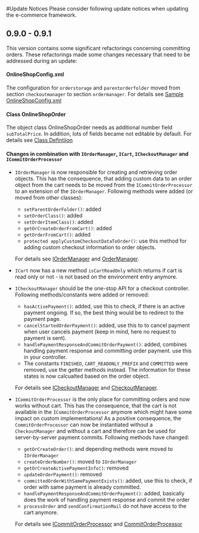 #Update Notices
Please consider following update notices when updating the e-commerce framework.
 
## 0.9.0 - 0.9.1
This version contains some significant refactorings concerning committing orders. These refactorings made some changes necessary 
 that need to be addressed during an update:  

#### OnlineShopConfig.xml
The configuration for `orderstorage` and `parentorderfolder` moved from section `checkoutmanager` to section `ordermanager`. 
For details see [Sample OnlineShopConfig.xml](/config/OnlineShopConfig_sample.xml)

#### Class OnlineShopOrder
The object class OnlineShopOrder needs as additional number field `subTotalPrice`. In addition, lots of fields became not editable by default. 
For details see [Class Defintiion](/install/class_source/class_OnlineShopOrder_export.json)

#### Changes in combination with `IOrderManager`, `ICart`, `ICheckoutManager` and `ICommitOrderProcessor`
 
* `IOrderManager` is now responsible for creating and retrieving order objects. This has the consequence, that adding custom data to 
  an order object from the cart needs to be moved from the `ICommitOrderProcessor` to an extension of the `IOrderManager`. 
  Following methods were added (or moved from other classes): 
    * `setParentOrderFolder()`: added
    * `setOrderClass()`: added
    * `setOrderItemClass()`: added
    * `getOrCreateOrderFromCart()`: added
    * `getOrderFromCart()`: added
    * `protected applyCustomCheckoutDataToOrder()`: use this method for adding custom checkout information to order objects.
    
     For details see [IOrderManager](/lib/OnlineShop/Framework/IOrderManager.php) and [OrderManager](/lib/OnlineShop/Framework/Impl/OrderManager.php).

* `ICart` now has a new method `isCartReadOnly` which returns if cart is read only or not - is not based on the environment entry anymore. 

* `ICheckoutManager` should be the one-stop API for a checkout controller. Following methods/constants were added or removed:
    * `hasActivePayment()`: added, use this to check, if there is an active payment ongoing. If so, the best thing would be to redirect to the payment page. 
    * `cancelStartedOrderPayment()`: added, use this to to cancel payment when user cancels payment (keep in mind, here no request to payment is sent). 
    * `handlePaymentResponseAndCommitOrderPayment()`: added, combines handling payment response and committing order payment. use this in your controller. 
    * The constants `FINISHED`, `CART_READONLY_PREFIX` and `COMMITTED` were removed, use the getter methods instead. The information 
    for these states is now calcualted based on the order object.
    
     For details see [ICheckoutManager](/lib/OnlineShop/Framework/ICheckoutManager.php) and  [CheckoutManager](/lib/OnlineShop/Framework/Impl/CheckoutManager.php). 


* `ICommitOrderProcessor` is the only place for committing orders and now works without cart. This has the consequence, that the cart is not available in the 
  `ICommitOrderProcessor` anymore which might have some impact on custom implementations! As a positive consequence, the `CommitOrderProcessor` can now be 
   instantiated without a `CheckoutManager` and without a cart and therefore can be used for server-by-server payment commits. Following methods have changed:  
    * `getOrCreateOrder()`: and depending methods were moved to `IOrderManager`
    * `createOrderNumber()`: moved to `IOrderManager`
    * `getOrCreateActivePaymentInfo()`: removed
    * `updateOrderPayment()`: removed
    * `committedOrderWithSamePaymentExists()`: added, use this to check, if order with same payment is already committed. 
    * `handlePaymentResponseAndCommitOrderPayment()`: added, basically does the work of handling payment response and commit the order
    * `processOrder` and `sendConfirmationMail` do not have access to the cart anymore.  
    
     For details see [ICommitOrderProcessor](/lib/OnlineShop/Framework/ICommitOrderProcessor.php) and [CommitOrderProcessor](/lib/OnlineShop/Framework/Impl/CommitOrderProcessor.php)
